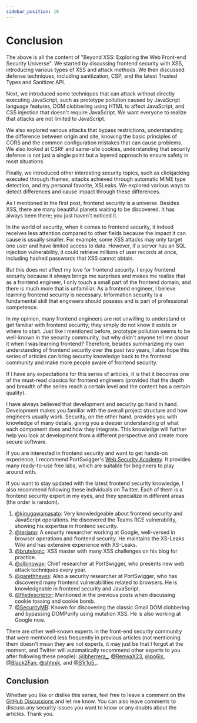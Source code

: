 ```yaml
---
sidebar_position: 10
---
```


# Conclusion

The above is all the content of "Beyond XSS: Exploring the Web Front-end Security Universe". We started by discussing frontend security with XSS, introducing various types of XSS and attack methods. We then discussed defense techniques, including sanitization, CSP, and the latest Trusted Types and Sanitizer API.

Next, we introduced some techniques that can attack without directly executing JavaScript, such as prototype pollution caused by JavaScript language features, DOM clobbering using HTML to affect JavaScript, and CSS injection that doesn't require JavaScript. We want everyone to realize that attacks are not limited to JavaScript.

We also explored various attacks that bypass restrictions, understanding the difference between origin and site, knowing the basic principles of CORS and the common configuration mistakes that can cause problems. We also looked at CSRF and same-site cookies, understanding that security defense is not just a single point but a layered approach to ensure safety in most situations.

Finally, we introduced other interesting security topics, such as clickjacking executed through iframes, attacks achieved through automatic MIME type detection, and my personal favorite, XSLeaks. We explored various ways to detect differences and cause impact through these differences.

As I mentioned in the first post, frontend security is a universe. Besides XSS, there are many beautiful planets waiting to be discovered. It has always been there; you just haven't noticed it.

In the world of security, when it comes to frontend security, it indeed receives less attention compared to other fields because the impact it can cause is usually smaller. For example, some XSS attacks may only target one user and have limited access to data. However, if a server has an SQL injection vulnerability, it could retrieve millions of user records at once, including hashed passwords that XSS cannot obtain.

But this does not affect my love for frontend security. I enjoy frontend security because it always brings me surprises and makes me realize that as a frontend engineer, I only touch a small part of the frontend domain, and there is much more that is unfamiliar. As a frontend engineer, I believe learning frontend security is necessary. Information security is a fundamental skill that engineers should possess and is part of professional competence.

In my opinion, many frontend engineers are not unwilling to understand or get familiar with frontend security; they simply do not know it exists or where to start. Just like I mentioned before, prototype pollution seems to be well-known in the security community, but why didn't anyone tell me about it when I was learning frontend? Therefore, besides summarizing my own understanding of frontend security over the past two years, I also hope this series of articles can bring security knowledge back to the frontend community and make more people aware of frontend security.

If I have any expectations for this series of articles, it is that it becomes one of the must-read classics for frontend engineers (provided that the depth and breadth of the series reach a certain level and the content has a certain quality).

I have always believed that development and security go hand in hand. Development makes you familiar with the overall project structure and how engineers usually work. Security, on the other hand, provides you with knowledge of many details, giving you a deeper understanding of what each component does and how they integrate. This knowledge will further help you look at development from a different perspective and create more secure software.

If you are interested in frontend security and want to get hands-on experience, I recommend PortSwigger's [Web Security Academy](https://portswigger.net/web-security). It provides many ready-to-use free labs, which are suitable for beginners to play around with.

If you want to stay updated with the latest frontend security knowledge, I also recommend following these individuals on Twitter. Each of them is a frontend security expert in my eyes, and they specialize in different areas (the order is random).

1. [@kinugawamasato](https://twitter.com/kinugawamasato): Very knowledgeable about frontend security and JavaScript operations. He discovered the Teams RCE vulnerability, showing his expertise in frontend security.
2. [@terjanq](https://twitter.com/terjanq): A security researcher working at Google, well-versed in browser operations and frontend security. He maintains the XS-Leaks Wiki and has extensive experience with XS-Leaks.
3. [@brutelogic](https://twitter.com/brutelogic): XSS master with many XSS challenges on his blog for practice.
4. [@albinowax](https://twitter.com/albinowax): Chief researcher at PortSwigger, who presents new web attack techniques every year.
5. [@garethheyes](https://twitter.com/garethheyes): Also a security researcher at PortSwigger, who has discovered many frontend vulnerabilities related to browsers. He is knowledgeable in frontend security and JavaScript.
6. [@filedescriptor](https://twitter.com/filedescriptor): Mentioned in the previous posts when discussing cookie tossing and cookie bomb.
7. [@SecurityMB](https://twitter.com/SecurityMB): Known for discovering the classic Gmail DOM clobbering and bypassing DOMPurify using mutation XSS. He is also working at Google now.

There are other well-known experts in the front-end security community that were mentioned less frequently in previous articles (not mentioning them doesn't mean they are not experts, it may just be that I forgot at the moment, and Twitter will automatically recommend other experts to you after following these people): [@lbherrera_](https://twitter.com/lbherrera_), [@RenwaX23](https://twitter.com/RenwaX23), [@po6ix](https://twitter.com/po6ix), [@Black2Fan](https://twitter.com/black2fan), [@shhnjk](https://twitter.com/shhnjk), and [@S1r1u5_](https://twitter.com/S1r1u5_).

## Conclusion

Whether you like or dislike this series, feel free to leave a comment on the [GitHub Discussions](https://github.com/aszx87410/beyond-xss/discussions) and let me know. You can also leave comments to discuss any security issues you want to know or any doubts about the articles. Thank you.
